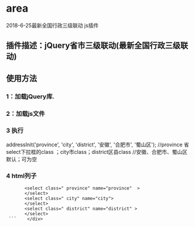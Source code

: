 # area
2018-6-25最新全国行政三级联动 js插件
## 插件描述：jQuery省市三级联动(最新全国行政三级联动)

## 使用方法

### 1：加载jQuery库.
<script src="http://www.jq22.com/jquery/jquery-1.10.2.js"></script>

### 2：加载js文件
<script src="area.js"></script>

### 3 执行
addressInit('province', 'city', 'district', '安徽', '合肥市', '蜀山区');
//province 省select下拉框的class ；city市class；district区县class
//安徽、合肥市、蜀山区  默认；可为空

### 4 html列子
 ```  <div class="row">
        <select class=" province" name="province"  >
        </select>
        <select class=" city" name="city">
        </select>
        <select class=" district" name="district" >
        </select>
  ```    </div>
